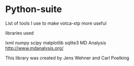 # Python-suite
List of tools I use to make votca-xtp more useful

libraries used

lxml
numpy 
scipy
matplotlib
sqlite3
MD Analysis http://www.mdanalysis.org/

This library was created by Jens Wehner and Carl Poelking

